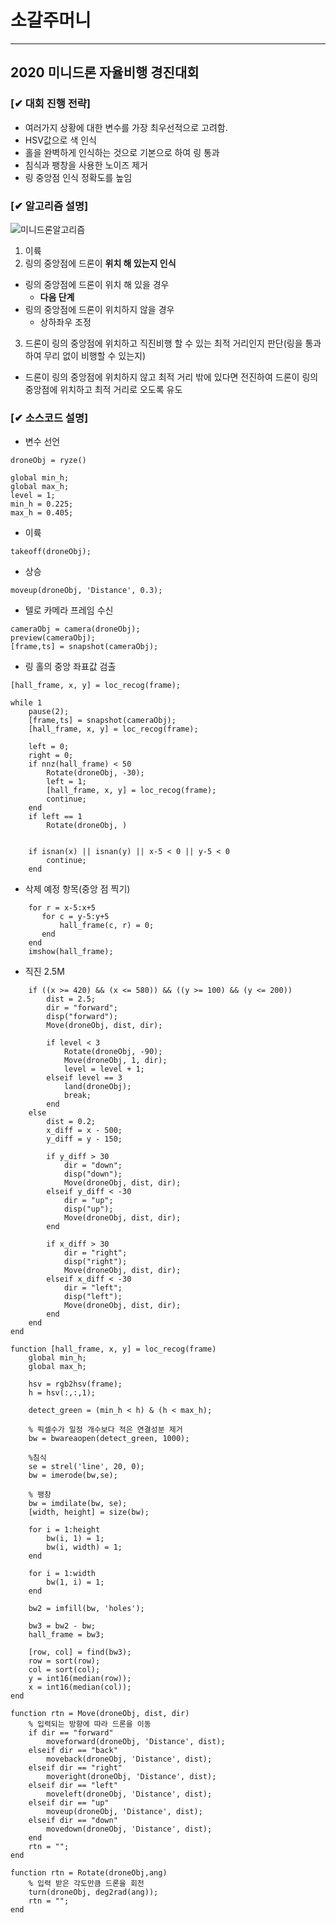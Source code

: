 # 소갈주머니
------------------------------------------------------
## 2020 미니드론 자율비행 경진대회
### [✔ 대회 진행 전략] 
* 여러가지 상황에 대한 변수를 가장 최우선적으로 고려함.
* HSV값으로 색 인식
* 홀을 완벽하게 인식하는 것으로 기본으로 하여 링 통과
* 침식과 팽창을 사용한 노이즈 제거
* 링 중앙점 인식 정확도를 높임
### [✔ 알고리즘 설명] 
![미니드론알고리즘](https://user-images.githubusercontent.com/61452782/87249449-1b490780-c49a-11ea-8aa9-996f42cff3ce.jpg)

1. 이륙
2. 링의 중앙점에 드론이 **위치 해 있는지 인식**
* 링의 중앙점에 드론이 위치 해 있을 경우
  + **다음 단계**
* 링의 중앙점에 드론이 위치하지 않을 경우
  + 상하좌우 조정
3. 드론이 링의 중앙점에 위치하고 직진비행 할 수 있는 최적 거리인지 판단(링을 통과하여 무리 없이 비행할 수 있는지)
* 드론이 링의 중앙점에 위치하지 않고 최적 거리 밖에 있다면 전진하여 드론이 링의 중앙점에 위치하고 최적 거리로 오도록 유도


### [✔ 소스코드 설명] 
* 변수 선언
```
droneObj = ryze()

global min_h;
global max_h;
level = 1;
min_h = 0.225;
max_h = 0.405;
```

* 이륙
```
takeoff(droneObj);
```

* 상승
```
moveup(droneObj, 'Distance', 0.3);
```

* 텔로 카메라 프레임 수신
```
cameraObj = camera(droneObj);
preview(cameraObj);
[frame,ts] = snapshot(cameraObj);
```

* 링 홀의 중앙 좌표값 검출
```
[hall_frame, x, y] = loc_recog(frame);

while 1
    pause(2);
    [frame,ts] = snapshot(cameraObj);
    [hall_frame, x, y] = loc_recog(frame);
    
    left = 0;
    right = 0;
    if nnz(hall_frame) < 50
        Rotate(droneObj, -30);
        left = 1;
        [hall_frame, x, y] = loc_recog(frame);
        continue;
    end
    if left == 1
        Rotate(droneObj, )
        
    
    if isnan(x) || isnan(y) || x-5 < 0 || y-5 < 0
        continue;
    end
```
    
* 삭제 예정 항목(중앙 점 찍기)
```
    for r = x-5:x+5
       for c = y-5:y+5
           hall_frame(c, r) = 0;
       end
    end
    imshow(hall_frame);
```
    
* 직진 2.5M
```
    if ((x >= 420) && (x <= 580)) && ((y >= 100) && (y <= 200))
        dist = 2.5;
        dir = "forward";
        disp("forward");
        Move(droneObj, dist, dir);
```
     
```
        if level < 3
            Rotate(droneObj, -90);
            Move(droneObj, 1, dir);
            level = level + 1;
        elseif level == 3
            land(droneObj);
            break;
        end
    else
        dist = 0.2;
        x_diff = x - 500;
        y_diff = y - 150;

        if y_diff > 30
            dir = "down";
            disp("down");
            Move(droneObj, dist, dir);
        elseif y_diff < -30
            dir = "up";
            disp("up");
            Move(droneObj, dist, dir);
        end
        
        if x_diff > 30
            dir = "right";
            disp("right");
            Move(droneObj, dist, dir);
        elseif x_diff < -30
            dir = "left";
            disp("left");
            Move(droneObj, dist, dir);
        end
    end
end

function [hall_frame, x, y] = loc_recog(frame)
    global min_h;
    global max_h;
    
    hsv = rgb2hsv(frame);
    h = hsv(:,:,1);
    
    detect_green = (min_h < h) & (h < max_h);
    
    % 픽셀수가 일정 개수보다 적은 연결성분 제거
    bw = bwareaopen(detect_green, 1000);
    
    %침식
    se = strel('line', 20, 0);
    bw = imerode(bw,se);
    
    % 팽창
    bw = imdilate(bw, se);
    [width, height] = size(bw);
    
    for i = 1:height
        bw(i, 1) = 1;
        bw(i, width) = 1;
    end
    
    for i = 1:width
        bw(1, i) = 1;
    end
    
    bw2 = imfill(bw, 'holes');
    
    bw3 = bw2 - bw;
    hall_frame = bw3;

    [row, col] = find(bw3);
    row = sort(row);
    col = sort(col);
    y = int16(median(row));
    x = int16(median(col));
end

function rtn = Move(droneObj, dist, dir)
    % 입력되는 방향에 따라 드론을 이동
    if dir == "forward"
        moveforward(droneObj, 'Distance', dist);
    elseif dir == "back"
        moveback(droneObj, 'Distance', dist);
    elseif dir == "right"
        moveright(droneObj, 'Distance', dist);
    elseif dir == "left"
        moveleft(droneObj, 'Distance', dist);
    elseif dir == "up"
        moveup(droneObj, 'Distance', dist);
    elseif dir == "down"
        movedown(droneObj, 'Distance', dist);
    end
    rtn = "";
end

function rtn = Rotate(droneObj,ang)
    % 입력 받은 각도만큼 드론을 회전
    turn(droneObj, deg2rad(ang));
    rtn = "";
end
```
